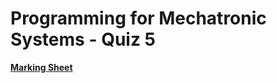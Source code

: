 Programming for Mechatronic Systems - Quiz 5
===================================

**[Marking Sheet](https://forms.gle/DPcLieMtR7mSayCKA)**

